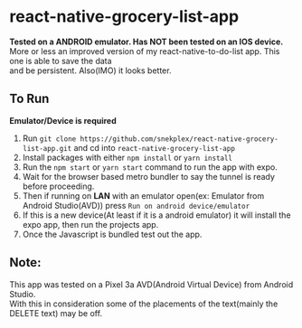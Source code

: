 # react-native-grocery-list-app
**Tested on a ANDROID emulator. Has NOT been tested on an IOS device.**
More or less an improved version of my react-native-to-do-list app. This one is able to save the data  
and be persistent. Also(IMO) it looks better.

## To Run
**Emulator/Device is required**
1. Run `git clone https://github.com/snekplex/react-native-grocery-list-app.git` and cd into `react-native-grocery-list-app`
2. Install packages with either `npm install` or `yarn install`
3. Run the `npm start` or `yarn start` command to run the app with expo.
4. Wait for the browser based metro bundler to say the tunnel is ready before proceeding.
5. Then if running on **LAN** with an emulator open(ex: Emulator from Android Studio(AVD)) press `Run on android device/emulator`
6. If this is a new device(At least if it is a android emulator) it will install the expo app, then run the projects app.
7. Once the Javascript is bundled test out the app.

## Note:
This app was tested on a Pixel 3a AVD(Android Virtual Device) from Android Studio.  
With this in consideration some of the placements of the text(mainly the DELETE text) may be off.
